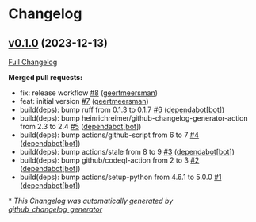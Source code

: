 # Changelog

## [v0.1.0](https://github.com/geertmeersman/aiocloudlibrary/tree/v0.1.0) (2023-12-13)

[Full Changelog](https://github.com/geertmeersman/aiocloudlibrary/compare/4172925851d946055799530ac9fea20c0d8d8b7f...v0.1.0)

**Merged pull requests:**

- fix: release workflow [\#8](https://github.com/geertmeersman/aiocloudlibrary/pull/8) ([geertmeersman](https://github.com/geertmeersman))
- feat: initial version [\#7](https://github.com/geertmeersman/aiocloudlibrary/pull/7) ([geertmeersman](https://github.com/geertmeersman))
- build\(deps\): bump ruff from 0.1.3 to 0.1.7 [\#6](https://github.com/geertmeersman/aiocloudlibrary/pull/6) ([dependabot[bot]](https://github.com/apps/dependabot))
- build\(deps\): bump heinrichreimer/github-changelog-generator-action from 2.3 to 2.4 [\#5](https://github.com/geertmeersman/aiocloudlibrary/pull/5) ([dependabot[bot]](https://github.com/apps/dependabot))
- build\(deps\): bump actions/github-script from 6 to 7 [\#4](https://github.com/geertmeersman/aiocloudlibrary/pull/4) ([dependabot[bot]](https://github.com/apps/dependabot))
- build\(deps\): bump actions/stale from 8 to 9 [\#3](https://github.com/geertmeersman/aiocloudlibrary/pull/3) ([dependabot[bot]](https://github.com/apps/dependabot))
- build\(deps\): bump github/codeql-action from 2 to 3 [\#2](https://github.com/geertmeersman/aiocloudlibrary/pull/2) ([dependabot[bot]](https://github.com/apps/dependabot))
- build\(deps\): bump actions/setup-python from 4.6.1 to 5.0.0 [\#1](https://github.com/geertmeersman/aiocloudlibrary/pull/1) ([dependabot[bot]](https://github.com/apps/dependabot))



\* *This Changelog was automatically generated by [github_changelog_generator](https://github.com/github-changelog-generator/github-changelog-generator)*

